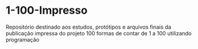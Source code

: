 # 1-100-Impresso
 Repositório destinado aos estudos, protótipos e arquivos finais da publicação impressa do projeto 100 formas de contar de 1 a 100 utilizando programação

